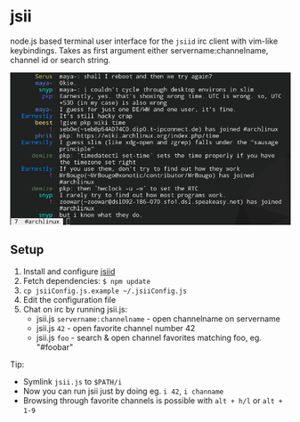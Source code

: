 jsii
====

node.js based terminal user interface for the `jsiid` irc client with vim-like
keybindings. Takes as first argument either servername:channelname, channel id
or search string.

![Screenshot](/screenshot.png "Yep, it's an irc client.")

Setup
-----

1. Install and configure [jsiid](http://github.com/FruitieX/jsiid)
2. Fetch dependencies: `$ npm update`
3. `cp jsiiConfig.js.example ~/.jsiiConfig.js`
4. Edit the configuration file
5. Chat on irc by running jsii.js:
   * jsii.js `servername:channelname` - open channelname on servername
   * jsii.js `42` - open favorite channel number 42
   * jsii.js `foo` - search & open channel favorites matching foo, eg. "#foobar"

Tip:
* Symlink `jsii.js` to `$PATH/i`
* Now you can run jsii just by doing eg. `i 42`, `i channame`
* Browsing through favorite channels is possible with `alt + h/l` or
  `alt + 1-9`
